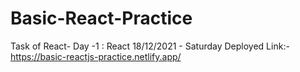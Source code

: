 # Basic-React-Practice
Task of React- Day -1 : React
18/12/2021 - Saturday 
Deployed Link:- https://basic-reactjs-practice.netlify.app/
